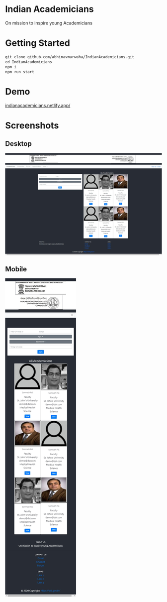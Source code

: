 # Indian Academicians

On mission to inspire young Academicians

# Getting Started

```
git clone github.com/abhinavmarwaha/IndianAcademicians.git
cd IndianAcademicians
npm i
npm run start
```

# Demo

[indianacademicians.netlify.app/](https://indianacademicians.netlify.app/)

# Screenshots

## Desktop

<img src="/assets/images/siteshot_desktop.jpeg">

## Mobile

<img src="/assets/images/siteshot_mobile.jpeg">
